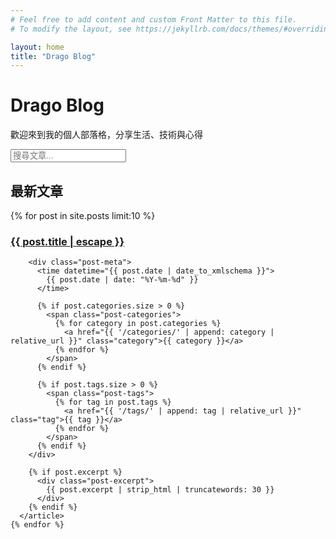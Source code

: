 ```yaml
---
# Feel free to add content and custom Front Matter to this file.
# To modify the layout, see https://jekyllrb.com/docs/themes/#overriding-theme-defaults

layout: home
title: "Drago Blog"
---
```


<div class="home-header">
  <h1 class="page-heading">Drago Blog</h1>
  <p class="page-description">歡迎來到我的個人部落格，分享生活、技術與心得</p>
</div>

<div class="search-container">
  <input type="text" id="search-input" class="search-input" placeholder="搜尋文章...">
</div>

<div class="latest-posts">
  <h2>最新文章</h2>
  
  <div class="post-list">
    {% for post in site.posts limit:10 %}
      <article class="post-item">
        <h3 class="post-title">
          <a href="{{ post.url | relative_url }}">{{ post.title | escape }}</a>
        </h3>
        
        <div class="post-meta">
          <time datetime="{{ post.date | date_to_xmlschema }}">
            {{ post.date | date: "%Y-%m-%d" }}
          </time>
          
          {% if post.categories.size > 0 %}
            <span class="post-categories">
              {% for category in post.categories %}
                <a href="{{ '/categories/' | append: category | relative_url }}" class="category">{{ category }}</a>
              {% endfor %}
            </span>
          {% endif %}
          
          {% if post.tags.size > 0 %}
            <span class="post-tags">
              {% for tag in post.tags %}
                <a href="{{ '/tags/' | append: tag | relative_url }}" class="tag">{{ tag }}</a>
              {% endfor %}
            </span>
          {% endif %}
        </div>
        
        {% if post.excerpt %}
          <div class="post-excerpt">
            {{ post.excerpt | strip_html | truncatewords: 30 }}
          </div>
        {% endif %}
      </article>
    {% endfor %}
  </div>
</div>

<script>
// 簡單的搜尋功能
document.addEventListener('DOMContentLoaded', function() {
  const searchInput = document.getElementById('search-input');
  const postItems = document.querySelectorAll('.post-item');
  
  searchInput.addEventListener('input', function() {
    const searchTerm = this.value.toLowerCase();
    
    postItems.forEach(function(item) {
      const title = item.querySelector('.post-title').textContent.toLowerCase();
      const excerpt = item.querySelector('.post-excerpt');
      const excerptText = excerpt ? excerpt.textContent.toLowerCase() : '';
      
      if (title.includes(searchTerm) || excerptText.includes(searchTerm)) {
        item.style.display = 'block';
      } else {
        item.style.display = 'none';
      }
    });
  });
});
</script>
